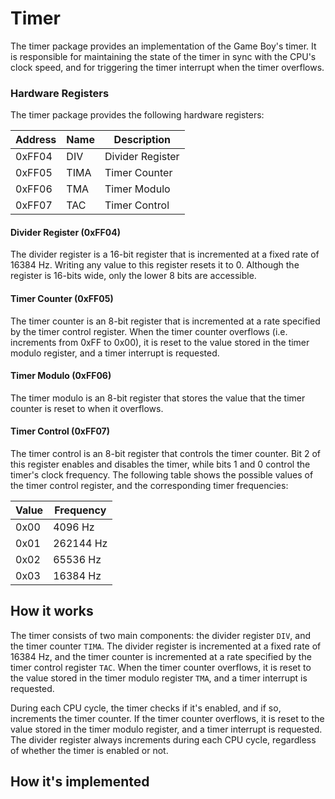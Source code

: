 # Timer

The timer package provides an implementation of the Game Boy's timer. It is responsible for maintaining the state of the
timer in sync with the CPU's clock speed, and for triggering the timer interrupt when the timer overflows.

### Hardware Registers

The timer package provides the following hardware registers:

| Address | Name | Description      |
|---------|------|------------------|
| 0xFF04  | DIV  | Divider Register |
| 0xFF05  | TIMA | Timer Counter    |
| 0xFF06  | TMA  | Timer Modulo     |
| 0xFF07  | TAC  | Timer Control    |

#### Divider Register (0xFF04)

The divider register is a 16-bit register that is incremented at a fixed rate of 16384 Hz. Writing any value to this 
register resets it to 0. Although the register is 16-bits wide, only the lower 8 bits are accessible.

#### Timer Counter (0xFF05)

The timer counter is an 8-bit register that is incremented at a rate specified by the timer control register. When the
timer counter overflows (i.e. increments from 0xFF to 0x00), it is reset to the value stored in the timer modulo
register, and a timer interrupt is requested.

#### Timer Modulo (0xFF06)

The timer modulo is an 8-bit register that stores the value that the timer counter is reset to when it overflows.

#### Timer Control (0xFF07)

The timer control is an 8-bit register that controls the timer counter. Bit 2 of this register enables and disables the
timer, while bits 1 and 0 control the timer's clock frequency. The following table shows the possible values of the
timer control register, and the corresponding timer frequencies:

| Value | Frequency |
|-------|-----------|
| 0x00  | 4096 Hz   |
| 0x01  | 262144 Hz |
| 0x02  | 65536 Hz  |
| 0x03  | 16384 Hz  |

## How it works

The timer consists of two main components: the divider register `DIV`, and the timer counter `TIMA`. The divider 
register is incremented at a fixed rate of 16384 Hz, and the timer counter is incremented at a rate specified by the 
timer control register `TAC`. When the timer counter overflows, it is reset to the value stored in the timer modulo
register `TMA`, and a timer interrupt is requested. 

During each CPU cycle, the timer checks if it's enabled, and if so, increments the timer counter. If the timer counter
overflows, it is reset to the value stored in the timer modulo register, and a timer interrupt is requested. The divider
register always increments during each CPU cycle, regardless of whether the timer is enabled or not.


## How it's implemented
